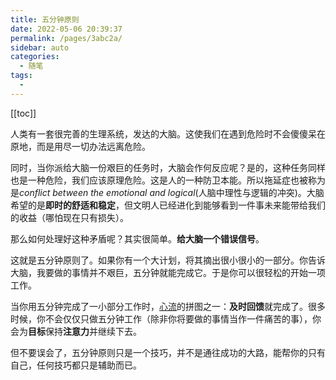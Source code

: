 ```yaml
---
title: 五分钟原则
date: 2022-05-06 20:39:37
permalink: /pages/3abc2a/
sidebar: auto
categories:
  - 随笔
tags:
  - 
---
```


[[toc]]

人类有一套很完善的生理系统，发达的大脑。这使我们在遇到危险时不会傻傻呆在原地，而是用尽一切办法远离危险。

同时，当你派给大脑一份艰巨的任务时，大脑会作何反应呢？是的，这种任务同样也是一种危险，我们应该原理危险。这是人的一种防卫本能。所以拖延症也被称为是*conflict between the emotional and logical*(人脑中理性与逻辑的冲突)。大脑希望的是**即时的舒适和稳定**，但文明人已经进化到能够看到一件事未来能带给我们的收益（哪怕现在只有损失）。

那么如何处理好这种矛盾呢？其实很简单。**给大脑一个错误信号**。

这就是五分钟原则了。如果你有一个大计划，将其摘出很小很小的一部分。你告诉大脑，我要做的事情并不艰巨，五分钟就能完成它。于是你可以很轻松的开始一项工作。

当你用五分钟完成了一小部分工作时，[心流](/pages/cf6f83/)的拼图之一：**及时回馈**就完成了。很多时候，你不会仅仅只做五分钟工作（除非你将要做的事情当作一件痛苦的事），你会为**目标**保持**注意力**并继续下去。

但不要误会了，五分钟原则只是一个技巧，并不是通往成功的大路，能帮你的只有自己，任何技巧都只是辅助而已。